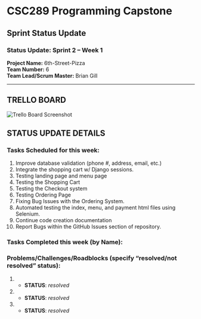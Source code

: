 # CSC289 Programming Capstone
## Sprint Status Update

### Status Update: Sprint 2 – Week 1

**Project Name:** 6th-Street-Pizza  
**Team Number:** 6   
**Team Lead/Scrum Master:** Brian Gill  

---

## TRELLO BOARD
![Trello Board Screenshot]()

## STATUS UPDATE DETAILS

### Tasks Scheduled for this week:
1. Improve database validation (phone #, address, email, etc.)
2. Integrate the shopping cart w/ Django sessions.
3. Testing landing page and menu page
4. Testing the Shopping Cart
5. Testing the Checkout system
6. Testing Ordering Page
7. Fixing Bug Issues with the Ordering System.
8. Automated testing the index, menu, and payment html files using Selenium.
9. Continue code creation documentation
10. Report Bugs within the GitHub Issues section of repository.

### Tasks Completed this week (by Name):

### Problems/Challenges/Roadblocks (specify “resolved/not resolved” status):
1. 
   + **STATUS**: *resolved*
2.
   + **STATUS**: *resolved* 
3. 
   + **STATUS**: *resolved*

